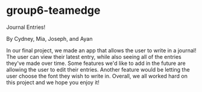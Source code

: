 # group6-teamedge
Journal Entries!

By Cydney, Mia, Joseph, and Ayan

In our final project, we made an app that allows the user to write in a journal! The user can view their latest entry, while also seeing all of the entries they've made over time. Some features we'd like to add in the future are allowing the user to edit their entries. Another feature would be letting the user choose the font they wish to write in. Overall, we all worked hard on this project and we hope you enjoy it! 